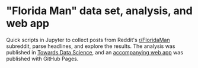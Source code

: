 # "Florida Man" data set, analysis, and web app

Quick scripts in Jupyter to collect posts from Reddit's [r/FloridaMan](https://www.reddit.com/r/FloridaMan/) subreddit, parse headlines, and explore the results. The analysis was published in [Towards Data Science](https://towardsdatascience.com/explore-a-database-of-the-most-popular-florida-man-headlines-cec6f62c8360), and an [accompanying web app](https://www.kmcelwee.com/florida/) was published with GitHub Pages.
